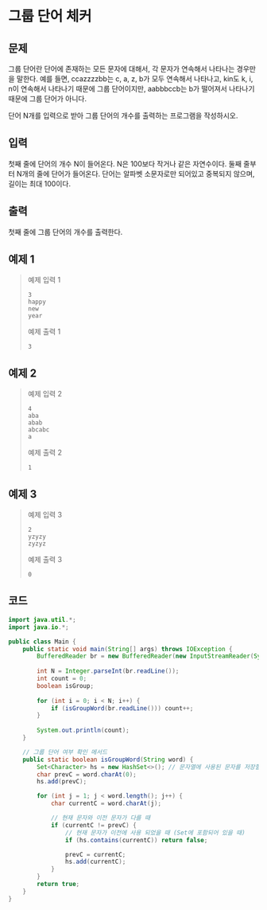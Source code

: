 # 그룹 단어 체커

## 문제
그룹 단어란 단어에 존재하는 모든 문자에 대해서, 각 문자가 연속해서 나타나는 경우만을 말한다. 예를 들면, ccazzzzbb는 c, a, z, b가 모두 연속해서 나타나고, kin도 k, i, n이 연속해서 나타나기 때문에 그룹 단어이지만, aabbbccb는 b가 떨어져서 나타나기 때문에 그룹 단어가 아니다.

단어 N개를 입력으로 받아 그룹 단어의 개수를 출력하는 프로그램을 작성하시오.

## 입력
첫째 줄에 단어의 개수 N이 들어온다. N은 100보다 작거나 같은 자연수이다. 둘째 줄부터 N개의 줄에 단어가 들어온다. 단어는 알파벳 소문자로만 되어있고 중복되지 않으며, 길이는 최대 100이다.

## 출력
첫째 줄에 그룹 단어의 개수를 출력한다.

## 예제 1

> 예제 입력 1
> ```
> 3
> happy
> new
> year
> ```
> 예제 출력 1
> ```
> 3
> ```

## 예제 2

> 예제 입력 2
> ```
> 4
> aba
> abab
> abcabc
> a
> ```
> 예제 출력 2
> ```
> 1
> ```

## 예제 3

> 예제 입력 3
> ```
> 2
> yzyzy
> zyzyz
> ```
> 예제 출력 3
> ```
> 0
> ```

## 코드
```java
import java.util.*;
import java.io.*;

public class Main {
    public static void main(String[] args) throws IOException {
	    BufferedReader br = new BufferedReader(new InputStreamReader(System.in));
	    
        int N = Integer.parseInt(br.readLine());
        int count = 0;
        boolean isGroup;
        
        for (int i = 0; i < N; i++) {
            if (isGroupWord(br.readLine())) count++;
        }
        
        System.out.println(count);
    }

    // 그룹 단어 여부 확인 메서드
    public static boolean isGroupWord(String word) {
        Set<Character> hs = new HashSet<>(); // 문자열에 사용된 문자를 저장할 Set 생성
        char prevC = word.charAt(0);
        hs.add(prevC);

        for (int j = 1; j < word.length(); j++) {
            char currentC = word.charAt(j);

            // 현재 문자와 이전 문자가 다를 때
            if (currentC != prevC) {
                // 현재 문자가 이전에 사용 되었을 때 (Set에 포함되어 있을 때)
                if (hs.contains(currentC)) return false;

                prevC = currentC;
                hs.add(currentC);
            }
        }
        return true;
    }
}

```
